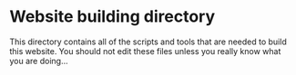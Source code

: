 # Website building directory

This directory contains all of the scripts and tools that
are needed to build this website. You should not edit these
files unless you really know what you are doing...

